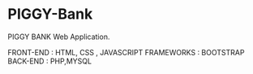 # PIGGY-Bank
PIGGY BANK Web Application.

FRONT-END : HTML, CSS , JAVASCRIPT
FRAMEWORKS : BOOTSTRAP
BACK-END : PHP,MYSQL
